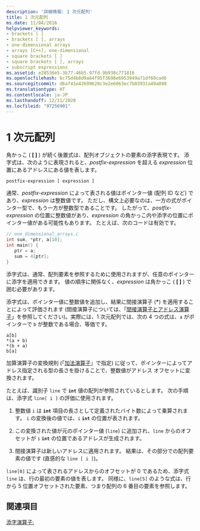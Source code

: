 ```yaml
---
description: '詳細情報: 1 次元配列'
title: 1 次元配列
ms.date: 11/04/2016
helpviewer_keywords:
- brackets [ ]
- brackets [ ], arrays
- one-dimensional arrays
- arrays [C++], one-dimensional
- square brackets [ ]
- square brackets [ ], arrays
- subscript expressions
ms.assetid: e28536e5-3b77-46b5-97fd-9b938c771816
ms.openlocfilehash: 6c75d4b8d9a64f95f3698e6953949a71df60cad6
ms.sourcegitcommit: d6af41e42699628c3e2e6063ec7b03931a49a098
ms.translationtype: HT
ms.contentlocale: ja-JP
ms.lasthandoff: 12/11/2020
ms.locfileid: "97256901"
---
```

# <a name="one-dimensional-arrays"></a>1 次元配列

角かっこ ( **[ ]** ) が続く後置式は、配列オブジェクトの要素の添字表現です。 添字式は、次のように表現されると、*postfix-expression* を超える *expression* 位置にあるアドレスにある値を表します。

```
postfix-expression [ expression ]
```

通常、*postfix-expression* によって表される値はポインター値 (配列 ID など) であり、*expression* は整数値です。 ただし、構文上必要なのは、一方の式がポインター型で、もう一方が整数型であることです。 したがって、*postfix-expression* の位置に整数値があり、*expression* の角かっこ内や添字の位置にポインター値がある可能性もあります。 たとえば、次のコードは有効です。

```c
// one_dimensional_arrays.c
int sum, *ptr, a[10];
int main() {
   ptr = a;
   sum = 4[ptr];
}
```

添字式は、通常、配列要素を参照するために使用されますが、任意のポインターに添字を適用できます。 値の順序に関係なく、*expression* は角かっこ ( **[ ]** ) で囲む必要があります。

添字式は、ポインター値に整数値を追加し、結果に間接演算子 (<strong>\*</strong>) を適用することによって評価されます (間接演算子については、「[間接演算子とアドレス演算子](../c-language/indirection-and-address-of-operators.md)」を参照してください)。実際には、1 次元配列では、次の 4 つの式は、`a` がポインターで `b` が整数である場合、等価です。

```
a[b]
*(a + b)
*(b + a)
b[a]
```

加算演算子の変換規則 (「[加法演算子](../c-language/c-additive-operators.md)」で指定) に従って、ポインターによってアドレス指定される型の長さを掛けることで、整数値がアドレス オフセットに変換されます。

たとえば、識別子 `line` で **`int`** 値の配列が参照されているとします。 次の手順は、添字式 `line[ i ]` の評価に使用されます。

1. 整数値 `i` は **`int`** 項目の長さとして定義されたバイト数によって乗算されます。 `i` の変換後の値では、`i` **`int`** の位置が表されます。

1. この変換された値が元のポインター値 (`line`) に追加され、`line` からのオフセットが `i` **`int`** の位置であるアドレスが生成されます。

1. 間接演算子は新しいアドレスに適用されます。 結果は、その部分での配列要素の値です (直感的な `line [ i ]`)。

`line[0]` によって表されるアドレスからのオフセットが 0 であるため、添字式 `line` は、行の最初の要素の値を表します。 同様に、`line[5]` のような式は、行から 5 位置オフセットされた要素、つまり配列の 6 番目の要素を参照します。

## <a name="see-also"></a>関連項目

[添字演算子:](../cpp/subscript-operator.md)
